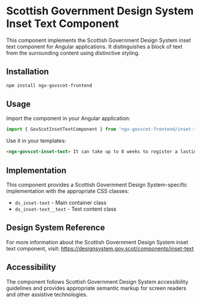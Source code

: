 # Scottish Government Design System Inset Text Component

This component implements the Scottish Government Design System inset text component for Angular applications. It distinguishes a block of text from the surrounding content using distinctive styling.

## Installation

```bash
npm install ngx-govscot-frontend
```

## Usage

Import the component in your Angular application:

```typescript
import { GovScotInsetTextComponent } from 'ngx-govscot-frontend/inset-text';
```

Use it in your templates:

```html
<ngx-govscot-inset-text> It can take up to 8 weeks to register a lasting power of attorney if there are no mistakes in the application. </ngx-govscot-inset-text>
```

## Implementation

This component provides a Scottish Government Design System-specific implementation with the appropriate CSS classes:

- `ds_inset-text` - Main container class
- `ds_inset-text__text` - Text content class

## Design System Reference

For more information about the Scottish Government Design System inset text component, visit:
https://designsystem.gov.scot/components/inset-text

## Accessibility

The component follows Scottish Government Design System accessibility guidelines and provides appropriate semantic markup for screen readers and other assistive technologies.
